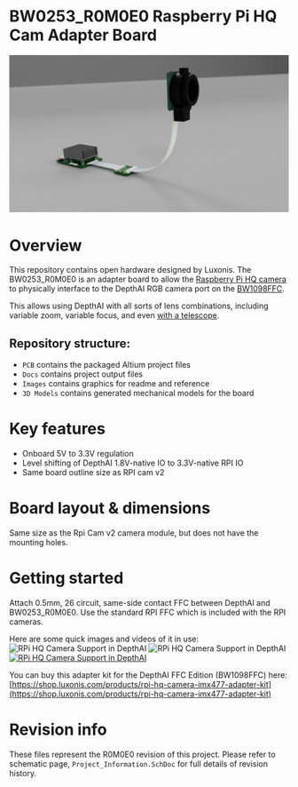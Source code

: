 # BW0253_R0M0E0 Raspberry Pi HQ Cam Adapter Board
![](../BW0253_R0M0E0_RPIHQ_ADAPTER/Images/RPI_HQ_CAM_SYSTEM_2020-May-14_08-35-31PM-000_CustomizedView42985702451.png)

# Overview

This repository contains open hardware designed by Luxonis. The BW0253_R0M0E0 is an adapter board to allow the [Raspberry Pi HQ camera](https://www.raspberrypi.org/products/raspberry-pi-high-quality-camera/) to physically interface to the DepthAI RGB camera port on the [BW1098FFC](https://github.com/luxonis/depthai-hardware/tree/master/BW1098FFC_DepthAI_USB3). 

This allows using DepthAI with all sorts of lens combinations, including variable zoom, variable focus, and even [with a telescope](https://www.tomshardware.com/news/raspberry-pi-high-quality-camera-used-for-out-of-this-world-astrophotography).

## Repository structure:
* `PCB` contains the packaged Altium project files
* `Docs` contains project output files
* `Images` contains graphics for readme and reference
* `3D Models` contains generated mechanical models for the board

# Key features
* Onboard 5V to 3.3V regulation
* Level shifting of DepthAI 1.8V-native IO to 3.3V-native RPI IO
* Same board outline size as RPI cam v2

# Board layout & dimensions
Same size as the Rpi Cam v2 camera module, but does not have the mounting holes. 

# Getting started
Attach 0.5mm, 26 circuit, same-side contact FFC between DepthAI and BW0253_R0M0E0. Use the standard RPI FFC which is included with the RPI cameras. 

Here are some quick images and videos of it in use:
![RPi HQ Camera Support in DepthAI](https://cdn.hackaday.io/images/9159701591761513514.JPG)
![RPi HQ Camera Support in DepthAI](https://cdn.hackaday.io/images/775661591761050468.png)
[![RPi HQ Camera Support in DepthAI](https://i.imgur.com/AbCHQgW.jpg)](https://www.youtube.com/watch?v=KsK-XakrpK8 "RPi HQ Camera Support in DepthAI")

You can buy this adapter kit for the DepthAI FFC Edition (BW1098FFC) here: [https://shop.luxonis.com/products/rpi-hq-camera-imx477-adapter-kit](https://shop.luxonis.com/products/rpi-hq-camera-imx477-adapter-kit)


# Revision info
These files represent the R0M0E0 revision of this project. Please refer to schematic page, `Project_Information.SchDoc` for full details of revision history.
